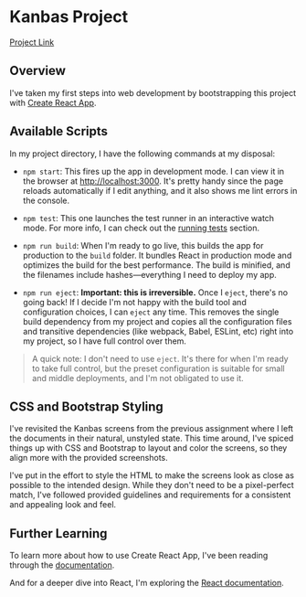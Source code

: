 # Kanbas Project
[Project Link](https://a2--jarrett-guo-web.netlify.app/)
## Overview

I've taken my first steps into web development by bootstrapping this project with [Create React App](https://github.com/facebook/create-react-app).

## Available Scripts

In my project directory, I have the following commands at my disposal:

- `npm start`: This fires up the app in development mode. I can view it in the browser at [http://localhost:3000](http://localhost:3000). It's pretty handy since the page reloads automatically if I edit anything, and it also shows me lint errors in the console.

- `npm test`: This one launches the test runner in an interactive watch mode. For more info, I can check out the [running tests](https://facebook.github.io/create-react-app/docs/running-tests) section.

- `npm run build`: When I'm ready to go live, this builds the app for production to the `build` folder. It bundles React in production mode and optimizes the build for the best performance. The build is minified, and the filenames include hashes—everything I need to deploy my app.

- `npm run eject`: **Important: this is irreversible.** Once I `eject`, there's no going back! If I decide I'm not happy with the build tool and configuration choices, I can `eject` any time. This removes the single build dependency from my project and copies all the configuration files and transitive dependencies (like webpack, Babel, ESLint, etc) right into my project, so I have full control over them.

> A quick note: I don't need to use `eject`. It's there for when I'm ready to take full control, but the preset configuration is suitable for small and middle deployments, and I'm not obligated to use it.

## CSS and Bootstrap Styling

I've revisited the Kanbas screens from the previous assignment where I left the documents in their natural, unstyled state. This time around, I've spiced things up with CSS and Bootstrap to layout and color the screens, so they align more with the provided screenshots.

I've put in the effort to style the HTML to make the screens look as close as possible to the intended design. While they don't need to be a pixel-perfect match, I've followed provided guidelines and requirements for a consistent and appealing look and feel.

## Further Learning

To learn more about how to use Create React App, I've been reading through the [documentation](https://facebook.github.io/create-react-app/docs/getting-started).

And for a deeper dive into React, I'm exploring the [React documentation](https://reactjs.org/).

